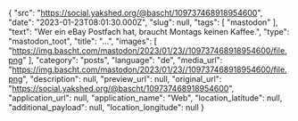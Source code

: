 {
  "src": "https://social.yakshed.org/@bascht/109737468918954600",
  "date": "2023-01-23T08:01:30.000Z",
  "slug": null,
  "tags": [
    "mastodon"
  ],
  "text": "Wer ein eBay Postfach hat, braucht Montags keinen Kaffee.",
  "type": "mastodon_toot",
  "title": "…",
  "images": [
    "https://img.bascht.com/mastodon/2023/01/23//109737468918954600/file.png"
  ],
  "category": "posts",
  "language": "de",
  "media_url": "https://img.bascht.com/mastodon/2023/01/23//109737468918954600/file.png",
  "description": null,
  "preview_url": null,
  "original_url": "https://social.yakshed.org/@bascht/109737468918954600",
  "application_url": null,
  "application_name": "Web",
  "location_latitude": null,
  "additional_payload": null,
  "location_longitude": null
}